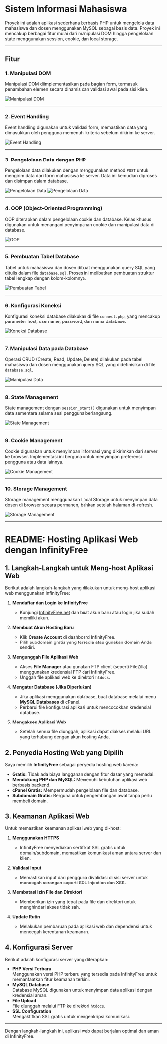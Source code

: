 # Sistem Informasi Mahasiswa

Proyek ini adalah aplikasi sederhana berbasis PHP untuk mengelola data mahasiswa dan dosen menggunakan MySQL sebagai basis data. Proyek ini mencakup berbagai fitur mulai dari manipulasi DOM hingga pengelolaan state menggunakan session, cookie, dan local storage.

---

## **Fitur**

### **1. Manipulasi DOM**
Manipulasi DOM diimplementasikan pada bagian form, termasuk penambahan elemen secara dinamis dan validasi awal pada sisi klien.

![Manipulasi DOM](./assets/manipulasidom.png)

---

### **2. Event Handling**
Event handling digunakan untuk validasi form, memastikan data yang dimasukkan oleh pengguna memenuhi kriteria sebelum dikirim ke server.

![Event Handling](./assets/event_handling.png)

---

### **3. Pengelolaan Data dengan PHP**
Pengelolaan data dilakukan dengan menggunakan method `POST` untuk mengirim data dari form mahasiswa ke server. Data ini kemudian diproses dan disimpan dalam database.

![Pengelolaan Data](./assets/pengelolaan_data1.png)
![Pengelolaan Data](./assets/pengelolaan_data2.png)

---

### **4. OOP (Object-Oriented Programming)**
OOP diterapkan dalam pengelolaan cookie dan database. Kelas khusus digunakan untuk menangani penyimpanan cookie dan manipulasi data di database.

![OOP](./assets/OOP.png)

---

### **5. Pembuatan Tabel Database**
Tabel untuk mahasiswa dan dosen dibuat menggunakan query SQL yang ditulis dalam file `database.sql`. Proses ini melibatkan pembuatan struktur tabel lengkap dengan kolom-kolomnya.

![Pembuatan Tabel](./assets/pembuatan_tabel.png)

---

### **6. Konfigurasi Koneksi**
Konfigurasi koneksi database dilakukan di file `connect.php`, yang mencakup parameter host, username, password, dan nama database.

![Koneksi Database](./assets/koneksi_database.png)

---

### **7. Manipulasi Data pada Database**
Operasi CRUD (Create, Read, Update, Delete) dilakukan pada tabel mahasiswa dan dosen menggunakan query SQL yang didefinisikan di file `database.sql`.

![Manipulasi Data](./assets/manipulasi_data.png)

---

### **8. State Management**
State management dengan `session_start()` digunakan untuk menyimpan data sementara selama sesi pengguna berlangsung.

![State Management](./assets/session_start.png)

---

### **9. Cookie Management**
Cookie digunakan untuk menyimpan informasi yang dikirimkan dari server ke browser. Implementasi ini berguna untuk menyimpan preferensi pengguna atau data lainnya.

![Cookie Management](./assets/cookie_management.png)

---

### **10. Storage Management**
Storage management menggunakan Local Storage untuk menyimpan data dosen di browser secara permanen, bahkan setelah halaman di-refresh.

![Storage Management](./assets/storage_management.png)

---



# README: Hosting Aplikasi Web dengan InfinityFree

## 1. Langkah-Langkah untuk Meng-host Aplikasi Web
Berikut adalah langkah-langkah yang dilakukan untuk meng-host aplikasi web menggunakan InfinityFree:  
1. **Mendaftar dan Login ke InfinityFree**  
   - Kunjungi [InfinityFree.net](https://infinityfree.net) dan buat akun baru atau login jika sudah memiliki akun.  

2. **Membuat Akun Hosting Baru**  
   - Klik **Create Account** di dashboard InfinityFree.  
   - Pilih subdomain gratis yang tersedia atau gunakan domain Anda sendiri.  

3. **Mengunggah File Aplikasi Web**  
   - Akses **File Manager** atau gunakan FTP client (seperti FileZilla) menggunakan kredensial FTP dari InfinityFree.  
   - Unggah file aplikasi web ke direktori `htdocs`.  

4. **Mengatur Database (Jika Diperlukan)**  
   - Jika aplikasi menggunakan database, buat database melalui menu **MySQL Databases** di cPanel.  
   - Perbarui file konfigurasi aplikasi untuk mencocokkan kredensial database.  

5. **Mengakses Aplikasi Web**  
   - Setelah semua file diunggah, aplikasi dapat diakses melalui URL yang terhubung dengan akun hosting Anda.  

## 2. Penyedia Hosting Web yang Dipilih
Saya memilih **InfinityFree** sebagai penyedia hosting web karena:  
- **Gratis:** Tidak ada biaya langganan dengan fitur dasar yang memadai.  
- **Mendukung PHP dan MySQL:** Memenuhi kebutuhan aplikasi web berbasis backend.  
- **cPanel Gratis:** Mempermudah pengelolaan file dan database.  
- **Subdomain Gratis:** Berguna untuk pengembangan awal tanpa perlu membeli domain.  

## 3. Keamanan Aplikasi Web
Untuk memastikan keamanan aplikasi web yang di-host:  
1. **Menggunakan HTTPS**  
   - InfinityFree menyediakan sertifikat SSL gratis untuk domain/subdomain, memastikan komunikasi aman antara server dan klien.  

2. **Validasi Input**  
   - Memastikan input dari pengguna divalidasi di sisi server untuk mencegah serangan seperti SQL Injection dan XSS.  

3. **Membatasi Izin File dan Direktori**  
   - Memberikan izin yang tepat pada file dan direktori untuk menghindari akses tidak sah.  

4. **Update Rutin**  
   - Melakukan pembaruan pada aplikasi web dan dependensi untuk mencegah kerentanan keamanan.  

## 4. Konfigurasi Server
Berikut adalah konfigurasi server yang diterapkan:  
- **PHP Versi Terbaru**  
  Menggunakan versi PHP terbaru yang tersedia pada InfinityFree untuk memanfaatkan fitur keamanan terkini.  
- **MySQL Database**  
  Database MySQL digunakan untuk menyimpan data aplikasi dengan kredensial aman.  
- **File Upload**  
  File diunggah melalui FTP ke direktori `htdocs`.  
- **SSL Configuration**  
  Mengaktifkan SSL gratis untuk mengenkripsi komunikasi.  

---

Dengan langkah-langkah ini, aplikasi web dapat berjalan optimal dan aman di InfinityFree.

